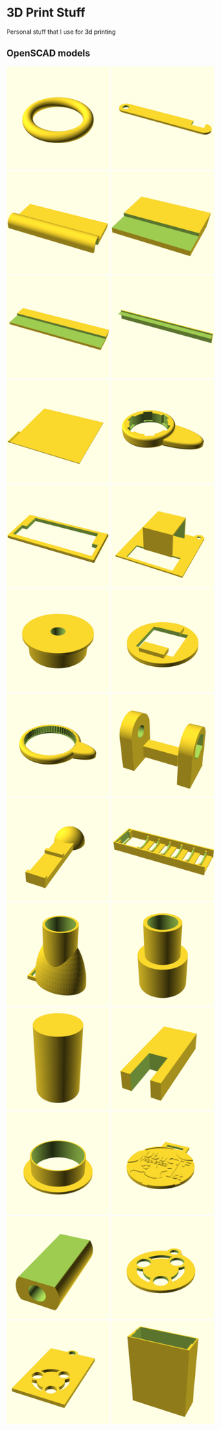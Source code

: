 # 3D Print Stuff

Personal stuff that I use for 3d printing

## OpenSCAD models

<a href="scads/clothes_hanging_ring.scad"><img src="scads/clothes_hanging_ring.png" width="240"></a>
<a href="scads/door_lock.scad"><img src="scads/door_lock.png" width="240"></a>
<a href="scads/draw_support_round_cable.scad"><img src="scads/draw_support_round_cable.png" width="240"></a>
<a href="scads/draw_support.scad"><img src="scads/draw_support.png" width="240"></a>
<a href="scads/draw_support_v2.scad"><img src="scads/draw_support_v2.png" width="240"></a>
<a href="scads/draw_support_vertical.scad"><img src="scads/draw_support_vertical.png" width="240"></a>
<a href="scads/ender3_back.scad"><img src="scads/ender3_back.png" width="240"></a>
<a href="scads/faucet_holder.scad"><img src="scads/faucet_holder.png" width="240"></a>
<a href="scads/kvm_support.scad"><img src="scads/kvm_support.png" width="240"></a>
<a href="scads/laptop_standing_battery_support.scad"><img src="scads/laptop_standing_battery_support.png" width="240"></a>
<a href="scads/medicine_cap.scad"><img src="scads/medicine_cap.png" width="240"></a>
<a href="scads/microphone_base.scad"><img src="scads/microphone_base.png" width="240"></a>
<a href="scads/microphone_support_holder.scad"><img src="scads/microphone_support_holder.png" width="240"></a>
<a href="scads/microphone_support_p1.scad"><img src="scads/microphone_support_p1.png" width="240"></a>
<a href="scads/mobile_car_holder.scad"><img src="scads/mobile_car_holder.png" width="240"></a>
<a href="scads/oneblade.scad"><img src="scads/oneblade.png" width="240"></a>
<a href="scads/quest_controller_support.scad"><img src="scads/quest_controller_support.png" width="240"></a>
<a href="scads/refrigerator_pin.scad"><img src="scads/refrigerator_pin.png" width="240"></a>
<a href="scads/screw.scad"><img src="scads/screw.png" width="240"></a>
<a href="scads/sift_wheat_holder_fix.scad"><img src="scads/sift_wheat_holder_fix.png" width="240"></a>
<a href="scads/solocast_hyperx_finish.scad"><img src="scads/solocast_hyperx_finish.png" width="240"></a>
<a href="scads/ubuctf_medal.scad"><img src="scads/ubuctf_medal.png" width="240"></a>
<a href="scads/ubuntu_cable_jointer.scad"><img src="scads/ubuntu_cable_jointer.png" width="240"></a>
<a href="scads/ubuntu_keyring.scad"><img src="scads/ubuntu_keyring.png" width="240"></a>
<a href="scads/ubuntu_tag_keyring.scad"><img src="scads/ubuntu_tag_keyring.png" width="240"></a>
<a href="scads/usbc_adaptor.scad"><img src="scads/usbc_adaptor.png" width="240"></a>
